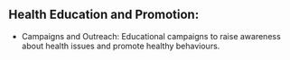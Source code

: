 ## Health Education and Promotion:
 - Campaigns and Outreach: Educational campaigns to raise awareness about health issues and promote healthy behaviours.
